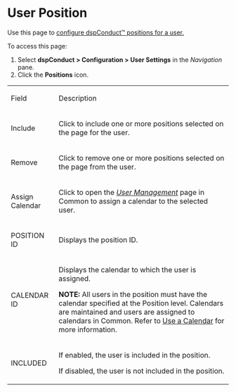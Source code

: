 # User Position

<div class="use">

Use this page to [configure dspConduct™ positions for a
user.](../Use_Cases/Configure_dspConduct_Positions_for_a_User.htm)

</div>

To access this page:

1.  Select <span style="font-weight: bold;">dspConduct \>
    </span>**Configuration \> User Settings** in the *Navigation* pane.
2.  Click the **Positions** icon.

<table>
<tbody>
<tr class="odd">
<td><p>Field</p></td>
<td><p>Description</p></td>
</tr>
<tr class="even">
<td><p>Include</p></td>
<td><p>Click to include one or more positions selected on the page for the user.</p></td>
</tr>
<tr class="odd">
<td><p>Remove</p></td>
<td><p>Click to remove one or more positions selected on the page from the user.</p></td>
</tr>
<tr class="even">
<td><p>Assign Calendar</p></td>
<td><p>Click to open the <em><a href="../../../Platform/Common/Page_Desc/User_Management_H.htm">User Management</a></em> page in Common to assign a calendar to the selected user.</p></td>
</tr>
<tr class="odd">
<td><p>POSITION ID</p></td>
<td><p>Displays the position ID.</p></td>
</tr>
<tr class="even">
<td><p>CALENDAR ID</p></td>
<td><p>Displays the calendar to which the user is assigned.</p>
<p><strong>NOTE:</strong> All users in the position must have the calendar specified at the Position level. Calendars are maintained and users are assigned to calendars in Common. Refer to <a href="../../../Platform/Common/Use_Cases/Use_a_Calendar.htm">Use a Calendar</a> for more information.</p></td>
</tr>
<tr class="odd">
<td><p>INCLUDED</p></td>
<td><p>If enabled, the user is included in the position.</p>
<p>If disabled, the user is not included in the position.</p></td>
</tr>
</tbody>
</table>

